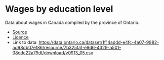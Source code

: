# Wages by education level

Data about wages in Canada compiled by the province of Ontario.

* [Source](https://open.canada.ca/data/en/dataset/1f14addd-e4fc-4a07-9982-ad98db07ef86)
* [Licence](https://www.ontario.ca/page/open-government-licence-ontario)
* Link to data: https://data.ontario.ca/dataset/1f14addd-e4fc-4a07-9982-ad98db07ef86/resource/7b325fa1-e9d6-4329-a501-08cdc22a79df/download/v0913_05.csv
